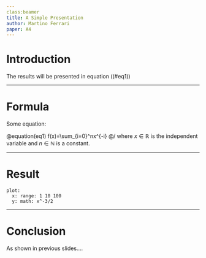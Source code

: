 ```yaml
---
class:beamer
title: A Simple Presentation
author: Martino Ferrari
paper: A4
---
```


# Introduction

The results will be presented in equation ((#eq1))

---

# Formula

 
Some equation:

@equation(eq1)
f(x)=\sum_{i=0}^nx^{-i}
@/
where $x\in\mathbb{R}$ is the independent variable and $n\in\mathbb{N}$ is a constant.

---

# Result

```charter
plot:
  x: range: 1 10 100
  y: math: x^-3/2
```


---

# Conclusion

As shown in previous slides....